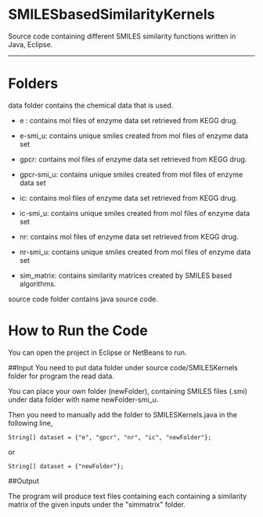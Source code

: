 # SMILESbasedSimilarityKernels

Source code containing different SMILES similarity functions written in Java, Eclipse.
****************************************************************

# Folders 

data folder contains the chemical data that is used.

- e : contains mol files of enzyme data set retrieved from KEGG drug.
	
- e-smi_u: contains unique smiles created from mol files of enzyme data set
	
- gpcr: contains mol files of enzyme data set retrieved from KEGG drug.
	
- gpcr-smi_u: contains unique smiles created from mol files of enzyme data set
	
- ic: contains mol files of enzyme data set retrieved from KEGG drug.
	
- ic-smi_u: contains unique smiles created from mol files of enzyme data set
	
- nr: contains mol files of enzyme data set retrieved from KEGG drug.
	
- nr-smi_u: contains unique smiles created from mol files of enzyme data set
	
- sim_matrix: contains similarity matrices created by SMILES based algorithms.
	
source code folder contains java source code.

# How to Run the Code
You can open the project in Eclipse or NetBeans to run.

##Input
You need to put data folder under source code/SMILESKernels folder for program the read data.

You can place your own folder (newFolder), containing SMILES files (.smi) under data folder with name newFolder-smi_u.

Then you need to manually add the folder to SMILESKernels.java in the following line,

	String[] dataset = {"e", "gpcr", "nr", "ic", "newFolder"};
	
or

	String[] dataset = {"newFolder"};


##Output

The program will produce text files containing each containing a similarity matrix of the given inputs under the "simmatrix" folder.



